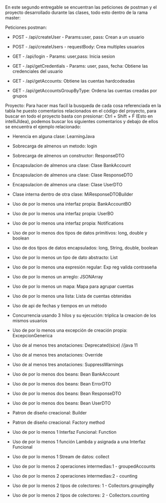 En este segundo entregable se encuentran las peticiones de postman y el proyecto desarrollado durante las clases, todo esto dentro de la rama master:

Peticiones postman:
  * POST - /api/createUser - Params:user, pass:  Crean a un usuario
  * POST - /api/createUsers - requestBody: Crea multiples usuarios
  
  * GET - /api/login - Params: user,pass: Inicia sesion
  * GET - /api/getCredentials - Params: user, pass, fecha: Obtiene las credenciales del usuario
  * GET - /api/getAccounts: Obtiene las cuentas hardcodeadas
  * GET - /api/getAccountsGroupByType: Ordena las cuentas creadas por grupos
  
 Proyecto:
  Para hacer mas facil la busqueda de cada cosa referenciada en la tabla he puesto comentarios relacionados en el código del proyecto,
  para buscar en todo el proyecto basta con presionar: Ctrl + Shift + F (Esto en intelliJIdea), podemos buscar los siguientes comentarios
  y debajo de ellos se encuentra el ejemplo relacionado:


  * Herencia en alguna clase: LearningJava
  * Sobrecarga de almenos un metodo: login
  * Sobrecarga de almenos un constructor: ResponseDTO
  
  * Encapsulacion de almenos una clase: Clase BankAccount
  * Encapsulacion de almenos una clase: Clase ResponseDTO
  * Encapsulacion de almenos una clase: Clase UserDTO

  * Clase interna dentro de otra clase: MiResponseDTOBuilder

  * Uso de por lo menos una interfaz propia: BankAccountBO
  * Uso de por lo menos una interfaz propia: UserBO
  * Uso de por lo menos una interfaz propia: Notifications

  * Uso de por lo menos dos tipos de datos primitivos: long, double y boolean

  * Uso de dos tipos de datos encapsulados: long, String, double, boolean

  * Uso de por lo menos un tipo de dato abstracto: List

  * Uso de por lo menos una expresión regular: Exp reg valida contraseña

  * Uso de por lo menos un arreglo: JSONArray

  * Uso de por lo menos un mapa: Mapa para agrupar cuentas

  * Uso de por lo menos una lista: Lista de cuentas obtenidas

  * Uso de api de fechas y tiempos en un método

  * Concurrencia usando 3 hilos y su ejecución: triplica la creacion de los mismos usuarios

  * Uso de por lo menos una excepción de creación propia: ExcepcionGenerica

  * Uso de al menos tres anotaciones: Deprecated(sice) //java 11
  * Uso de al menos tres anotaciones: Override
  * Uso de al menos tres anotaciones: SuppressWarnings

  * Uso de por lo menos dos beans: Bean BankAccount
  * Uso de por lo menos dos beans: Bean ErrorDTO
  * Uso de por lo menos dos beans: Bean ResponseDTO
  * Uso de por lo menos dos beans: Bean UserDTO

  * Patron de diseño creacional: Builder
  * Patron de diseño creacional: Factory method

  * Uso de por lo menos 1 Interfaz Funcional: Function
  * Uso de por lo menos 1 función Lambda y asignada a una Interfaz Funcional
  * Uso de por lo menos 1 Stream de datos: collect

  * Uso de por lo menos 2 operaciones intermedias:1 - groupedAccounts
  * Uso de por lo menos 2 operaciones intermedias:2 - counting

  * Uso de por lo menos 2 tipos de colectores: 1 - Collectors.groupingBy
  * Uso de por lo menos 2 tipos de colectores: 2 - Collectors.counting
